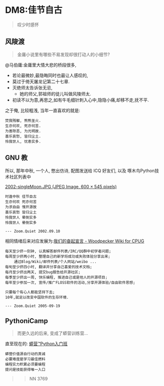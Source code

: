 # DM8:佳节自古
> 叹少时感怀

## 风陖渡
> 金庸小说里有哪些不易发现却很打动人的小细节?

@马伯庸:金庸里大情大悲的桥段很多,

- 若论最微妙,最隐晦同时也最让人感叹的,
- 莫过于倚天屠龙记第二十七章. 
- 灭绝师太告诉张无忌,
    + 她的师父,郭祖师的徒儿叫做风陵师太. 
- 初读不以为意,再思之,如有牛毛细针刺入心中,隐隐小痛,却移不走,抚不平. 

之于俺, 比较粗浅, 当年一直喜欢的就是:

    焚我残躯, 熊熊圣火. 
    生亦何欢, 死亦何苦. 
    为善除恶, 为光明故. 
    喜乐哀愁, 皆归尘土. 
    怜我世人, 忧患实多. 

## GNU 教
所以, 那年中秋, 一个人, 憋出仿诗, 配图发送给 ICQ 好友们, 以及 啄木鸟Python技术社区列表中

[2002-singleMoon.JPG (JPEG Image, 600 × 545 pixels)](http://0.zoomquiet.top/CPyUG/zoomquiet-design-collection/2002-singleMoon.JPG)


    时逢中秋 佳节自古 
    生亦何欢 死亦何苦 
    为求自由 惟开源故 
    喜乐哀愁 皆归尘土 
    怜我世人 晕倒实多 
    怜我世人 晕倒实多 

    --- Zoom.Quiet 2002.09.10


相同情绪后来对应发展为:[我们的奋起宣言 - Woodpecker Wiki for CPUG](https://wiki.woodpecker.org.cn/moin/RouseChina)

    每天至少挤一刻钟, 认真解答邮件列表/IRC/QQ群中初学者问题;
    每周至少挤两小时, 整理自己的新学将成功或失败体验分享出来;
        通过Blog/Wiki/邮件列表/个人网站/weibo ...
    每旬至少挤四小时, 翻译并分享自己喜爱的技术文档;
    每月至少挤出两天, 提交bug报告给开源社区;
    每季至少挤出一周, 快乐编程, 推进自己或是他人的开源项目;
    每年至少参加一次, 宣传/推广FLOSS软件的活动,分享开源体验/自由软件思想;

    只要每个有心人都能坚持下去;
    10年,就足以改变中国软件的生存环境.

    --- Zoom.Quiet 2005-09-19



## PythoniCamp
> 而更久远的后来, 变成了蟒营训练营...

直至现在的: [蟒营™Python入门班](https://py.101.camp/)

    蟒营价值源自行动的真诚
    必要难度是学习最佳燃料
    编程实力积累必须要编程
    提问是技能获得唯一入口


>> NN 3769



